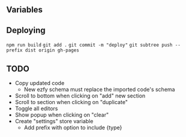 ## Variables

## Deploying

`npm run build`
`git add .`
`git commit -m "deploy"`
`git subtree push --prefix dist origin gh-pages`

## TODO

- Copy updated code
  - New ezfy schema must replace the imported code's schema
- Scroll to bottom when clicking on "add" new section
- Scroll to section when clicking on "duplicate"
- Toggle all editors
- Show popup when clicking on "clear"
- Create "settings" store variable
  - Add prefix with option to include {type}
